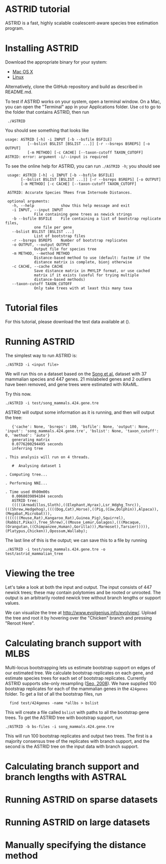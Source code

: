 # ASTRID tutorial

ASTRID is a fast, highly scalable coalescent-aware species tree
estimation program.

# Installing ASTRID

Download the appropriate binary for your system:

* [Mac OS X]()
* [Linux]()

Alternatively, clone the GitHub repository and build as described in
README.md.

To test if ASTRID works on your system, open a terminal window. On a
Mac, you can open the "Terminal" app in your Applications folder. Use
`cd` to go to the folder that contains ASTRID, then run

     ./ASTRID

You should see something that looks like

    usage: ASTRID [-h] -i INPUT [-b --bsfile BSFILE]
              [--bslist BSLIST [BSLIST ...]] [-r --bsreps BSREPS] [-o OUTPUT]
              [-m METHOD] [-c CACHE] [--taxon-cutoff TAXON_CUTOFF]
    ASTRID: error: argument -i/--input is required

To see the online help for ASTRID, you can run `./ASTRID -h`; you
should see

     usage: ASTRID [-h] -i INPUT [-b --bsfile BSFILE]
		   [--bslist BSLIST [BSLIST ...]] [-r --bsreps BSREPS] [-o OUTPUT]
		   [-m METHOD] [-c CACHE] [--taxon-cutoff TAXON_CUTOFF]

     ASTRID: Accurate Species TRees from Internode Distances.

     optional arguments:
       -h, --help            show this help message and exit
       -i INPUT, --input INPUT
			     File containing gene trees as newick strings
       -b --bsfile BSFILE    File containing a list of bootstrap replicate files,
			     one file per gene
       --bslist BSLIST [BSLIST ...]
			     List of bootstrap files
       -r --bsreps BSREPS    Number of bootstrap replicates
       -o OUTPUT, --output OUTPUT
			     Output file for species tree
       -m METHOD, --method METHOD
			     Distance-based method to use (default: fastme if the
			     distance matrix is complete, bionj otherwise
       -c CACHE, --cache CACHE
			     Save distance matrix in PHYLIP format, or use cached
			     matrix if it exists (useful for trying multiple
			     distance-based methods)
       --taxon-cutoff TAXON_CUTOFF
			     Only take trees with at least this many taxa

# Tutorial files

For this tutorial, please download the test data available at ().

# Running ASTRID

The simplest way to run ASTRID is:

    ./ASTRID -i <input file> 

We will run this on a dataset based on the [Song et
al.](http://www.pnas.org/content/109/37/14942.short) dataset with 37
mammalian species and 447 genes. 21 mislabeled genes and 2 outliers
have been removed, and gene trees were estimated with RAxML.

Try this now.

    ./ASTRID -i test/song_mammals.424.gene.tre

ASTRID will output some information as it is running, and then will
output the tree:

       {'cache': None, 'bsreps': 100, 'bsfile': None, 'output': None, 'input': 'song_mammals.424.gene.tre', 'bslist': None, 'taxon_cutoff': 0, 'method': 'auto'}
       generating matrix
       0.0776200294495 seconds
       inferring tree

	. This analysis will run on 4 threads.

       #  Analysing dataset 1

	. Computing tree...

	. Performing NNI...

	. Time used 0h00m00s
       0.0068039894104 seconds
       ASTRID tree:
       (((((Armadillos,Sloth),((Elephant,Hyrax),Lsr_Hdghg_Tnrc)),(((Shrew,Hedgehog),((((Dog,Cat),Horse),((Pig,(Cow,Dolphin)),Alpaca)),(Megabat,Microbat))),(((((((Mouse,Rat),Kangaroo_Rat),Guinea_Pig),Squirrel),(Rabbit,Pika)),Tree_Shrew),((Mouse_Lemur,Galagos),(((Macaque,(Orangutan,((Chimpanzee,Human),Gorilla))),Marmoset),Tarsier))))),(Platypus,Chicken)),Opossum,Wallaby);


The last line of this is the output; we can save this to a file by
running

    ./ASTRID -i test/song_mammals.424.gene.tre -o test/astrid_mammalian_tree

# Viewing the tree

Let's take a look at both the input and output. The input consists of
447 newick trees; these may contain polytomies and be rooted or
unrooted. The output is an arbitrarily rooted newick tree without
branch lengths or support values.

We can visualize the tree at
http://www.evolgenius.info/evolview/. Upload the tree and root it by
hovering over the "Chicken" branch and pressing "Reroot Here".

# Calculating branch support with MLBS

Multi-locus bootstrapping lets us estimate bootstrap support on edges
of our estimated tree. We calculate bootstrap replicates on each gene,
and estimate species trees for each set of bootstrap
replicates. Currently ASTRID supports site-only resampling ([Seo,
2008]()). We have supplied 100 bootstrap replicates for each of the
mammalian genes in the `424genes` folder. To get a list of all the
bootstrap files, run

	  find test/424genes -name *allbs > bslist

This will create a file called `bslist` with paths to all the
bootstrap gene trees. To get the ASTRID tree with bootstrap support,
run

	./ASTRID -b bs-files -i song_mammals.424.gene.tre

This will run 100 bootstrap replicates and output two trees. The first
is a majority consensus tree of the replicates with branch support,
and the second is the ASTRID tree on the input data with branch
support.

# Calculating branch support and branch lengths with ASTRAL

# Running ASTRID on sparse datasets

# Running ASTRID on large datasets

# Manually specifying the distance method